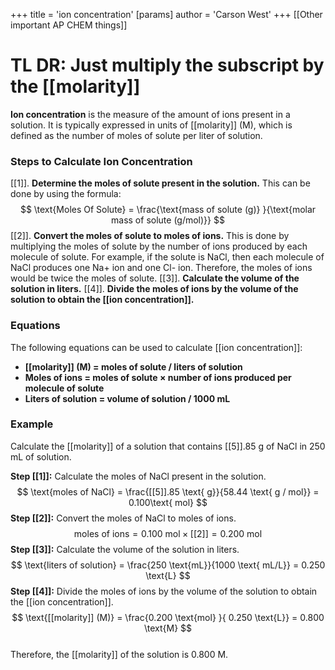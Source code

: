 +++
 title = 'ion concentration'
[params]
	author = 'Carson West'
+++
[[Other important AP CHEM things]]

# TL DR: Just multiply the subscript by the [[molarity]]

**Ion concentration** is the measure of the amount of ions present in a solution. It is typically expressed in units of [[molarity]] (M), which is defined as the number of moles of solute per liter of solution.

### Steps to Calculate Ion Concentration

[[1]]. **Determine the moles of solute present in the solution.** This can be done by using the formula:
 $$  \text{Moles Of Solute} = \frac{\text{mass of solute (g)} }{\text{molar mass of solute (g/mol)}}
 $$  [[2]]. **Convert the moles of solute to moles of ions.** This is done by multiplying the moles of solute by the number of ions produced by each molecule of solute. For example, if the solute is NaCl, then each molecule of NaCl produces one Na+ ion and one Cl- ion. Therefore, the moles of ions would be twice the moles of solute.
[[3]]. **Calculate the volume of the solution in liters.**
[[4]]. **Divide the moles of ions by the volume of the solution to obtain the [[ion concentration]].**

### Equations

The following equations can be used to calculate [[ion concentration]]:

* **[[molarity]] (M) = moles of solute / liters of solution**
* **Moles of ions = moles of solute × number of ions produced per molecule of solute**
* **Liters of solution = volume of solution / 1000 mL**

### Example

Calculate the [[molarity]] of a solution that contains [[5]].85 g of NaCl in 250 mL of solution.

**Step [[1]]:** Calculate the moles of NaCl present in the solution.
 $$  \text{moles of NaCl} = \frac{[[5]].85 \text{ g}}{58.44 \text{ g / mol}} = 0.100\text{  mol}
 $$  **Step [[2]]:** Convert the moles of NaCl to moles of ions.
 $$  \text{moles of ions} = 0.100 \text{ mol} × [[2]] = 0.200 \text{ mol}
 $$  **Step [[3]]:** Calculate the volume of the solution in liters.
 $$  \text{liters of solution} = \frac{250 \text{mL}}{1000 \text{ mL/L}} = 0.250 \text{L}
 $$  **Step [[4]]:** Divide the moles of ions by the volume of the solution to obtain the [[ion concentration]].
 $$  \text{[[molarity]] (M)} = \frac{0.200 \text{mol} }{ 0.250 \text{L}} = 0.800 \text{M}
 $$  
Therefore, the [[molarity]] of the solution is 0.800 M.